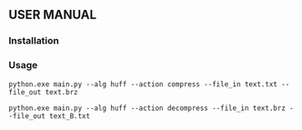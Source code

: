 ## USER MANUAL

### Installation

### Usage

```
python.exe main.py --alg huff --action compress --file_in text.txt --file_out text.brz
```

```
python.exe main.py --alg huff --action decompress --file_in text.brz --file_out text_B.txt
```